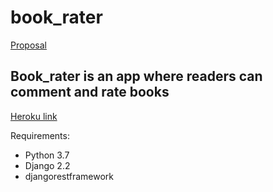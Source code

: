 # book_rater

[Proposal](https://github.com/liyaSileshi/book_rater/blob/master/proposal.md)

## Book_rater is an app where readers can comment and rate books 

[Heroku link](https://bookrater-lt.herokuapp.com/rater/)


Requirements:
* Python 3.7
* Django 2.2
* djangorestframework

